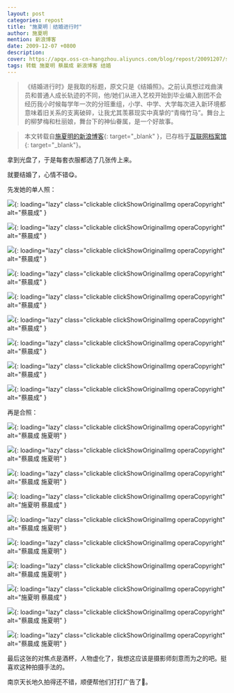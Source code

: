 ```yaml
---
layout: post
categories: repost
title: "施夏明｜结婚进行时"
author: 施夏明
mention: 新浪博客
date: 2009-12-07 +0800
description: 
cover: https://apqx.oss-cn-hangzhou.aliyuncs.com/blog/repost/20091207/shixiaming&caichencheng_03_index.jpg
tags: 转载 施夏明 蔡晨成 新浪博客 结婚
---
```


> 《结婚进行时》是我取的标题，原文只是《结婚照》。之前认真想过戏曲演员和普通人成长轨迹的不同，他/她们从进入艺校开始到毕业编入剧团不会经历我小时候每学年一次的分班重组，小学、中学、大学每次进入新环境都意味着旧关系的支离破碎，让我尤其羡慕现实中真挚的“青梅竹马”。舞台上的柳梦梅和杜丽娘，舞台下的神仙眷属，是一个好故事。

> 本文转载自[施夏明的新浪博客](https://blog.sina.com.cn/s/blog_53383dc30100fpda.html){: target="_blank" }，已存档于[互联网档案馆](https://web.archive.org/web/20140806024834/https://blog.sina.com.cn/s/blog_53383dc30100fpda.html){: target="_blank"}。

拿到光盘了，于是每套衣服都选了几张传上来。

就要结婚了，心情不错😋。
 
先发她的单人照：

![](https://apqx.oss-cn-hangzhou.aliyuncs.com/blog/repost/20091207/caichencheng_01.jpg){: loading="lazy" class="clickable clickShowOriginalImg operaCopyright" alt="蔡晨成" }

![](https://apqx.oss-cn-hangzhou.aliyuncs.com/blog/repost/20091207/caichencheng_02.jpg){: loading="lazy" class="clickable clickShowOriginalImg operaCopyright" alt="蔡晨成" }

![](https://apqx.oss-cn-hangzhou.aliyuncs.com/blog/repost/20091207/caichencheng_03.jpg){: loading="lazy" class="clickable clickShowOriginalImg operaCopyright" alt="蔡晨成" }

![](https://apqx.oss-cn-hangzhou.aliyuncs.com/blog/repost/20091207/caichencheng_04.jpg){: loading="lazy" class="clickable clickShowOriginalImg operaCopyright" alt="蔡晨成" }

![](https://apqx.oss-cn-hangzhou.aliyuncs.com/blog/repost/20091207/caichencheng_05.jpg){: loading="lazy" class="clickable clickShowOriginalImg operaCopyright" alt="蔡晨成" }

![](https://apqx.oss-cn-hangzhou.aliyuncs.com/blog/repost/20091207/caichencheng_06.jpg){: loading="lazy" class="clickable clickShowOriginalImg operaCopyright" alt="蔡晨成" }

![](https://apqx.oss-cn-hangzhou.aliyuncs.com/blog/repost/20091207/caichencheng_07.jpg){: loading="lazy" class="clickable clickShowOriginalImg operaCopyright" alt="蔡晨成" }

![](https://apqx.oss-cn-hangzhou.aliyuncs.com/blog/repost/20091207/caichencheng_08.jpg){: loading="lazy" class="clickable clickShowOriginalImg operaCopyright" alt="蔡晨成" }

![](https://apqx.oss-cn-hangzhou.aliyuncs.com/blog/repost/20091207/caichencheng_09.jpg){: loading="lazy" class="clickable clickShowOriginalImg operaCopyright" alt="蔡晨成" }

再是合照：

![](https://apqx.oss-cn-hangzhou.aliyuncs.com/blog/repost/20091207/shixiaming&caichencheng_01.jpg){: loading="lazy" class="clickable clickShowOriginalImg operaCopyright" alt="蔡晨成 施夏明" }

![](https://apqx.oss-cn-hangzhou.aliyuncs.com/blog/repost/20091207/shixiaming&caichencheng_02.jpg){: loading="lazy" class="clickable clickShowOriginalImg operaCopyright" alt="蔡晨成 施夏明" }

![](https://apqx.oss-cn-hangzhou.aliyuncs.com/blog/repost/20091207/shixiaming&caichencheng_03.jpg){: loading="lazy" class="clickable clickShowOriginalImg operaCopyright" alt="蔡晨成 施夏明" }

![](https://apqx.oss-cn-hangzhou.aliyuncs.com/blog/repost/20091207/shixiaming&caichencheng_04.jpg){: loading="lazy" class="clickable clickShowOriginalImg operaCopyright" alt="施夏明 蔡晨成" }

![](https://apqx.oss-cn-hangzhou.aliyuncs.com/blog/repost/20091207/shixiaming&caichencheng_05.jpg){: loading="lazy" class="clickable clickShowOriginalImg operaCopyright" alt="蔡晨成 施夏明" }

![](https://apqx.oss-cn-hangzhou.aliyuncs.com/blog/repost/20091207/shixiaming&caichencheng_06.jpg){: loading="lazy" class="clickable clickShowOriginalImg operaCopyright" alt="蔡晨成 施夏明" }

![](https://apqx.oss-cn-hangzhou.aliyuncs.com/blog/repost/20091207/shixiaming&caichencheng_07.jpg){: loading="lazy" class="clickable clickShowOriginalImg operaCopyright" alt="蔡晨成 施夏明" }

![](https://apqx.oss-cn-hangzhou.aliyuncs.com/blog/repost/20091207/shixiaming&caichencheng_08.jpg){: loading="lazy" class="clickable clickShowOriginalImg operaCopyright" alt="施夏明 蔡晨成" }

![](https://apqx.oss-cn-hangzhou.aliyuncs.com/blog/repost/20091207/shixiaming&caichencheng_09.jpg){: loading="lazy" class="clickable clickShowOriginalImg operaCopyright" alt="蔡晨成 施夏明" }

![](https://apqx.oss-cn-hangzhou.aliyuncs.com/blog/repost/20091207/shixiaming&caichencheng_10.jpg){: loading="lazy" class="clickable clickShowOriginalImg operaCopyright" alt="蔡晨成 施夏明" }

最后这张的对焦点是酒杯，人物虚化了，我想这应该是摄影师刻意而为之的吧。挺喜欢这种拍摄手法的。

南京天长地久拍得还不错，顺便帮他们打打广告了🤭。


